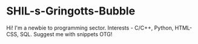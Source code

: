 # SHIL-s-Gringotts-Bubble
Hi! I'm a newbie to programming sector. Interests - C/C++, Python, HTML-CSS, SQL. Suggest me with snippets OTG! 
